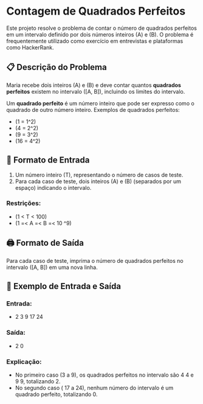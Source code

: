 # Contagem de Quadrados Perfeitos

Este projeto resolve o problema de contar o número de quadrados perfeitos em um intervalo definido por dois números inteiros \(A\) e \(B\). O problema é frequentemente utilizado como exercício em entrevistas e plataformas como HackerRank.

## 📋 Descrição do Problema

Maria recebe dois inteiros \(A\) e \(B\) e deve contar quantos **quadrados perfeitos** existem no intervalo \([A, B]\), incluindo os limites do intervalo.

Um **quadrado perfeito** é um número inteiro que pode ser expresso como o quadrado de outro número inteiro. Exemplos de quadrados perfeitos:
- \(1 = 1^2\)
- \(4 = 2^2\)
- \(9 = 3^2\)
- \(16 = 4^2\)

## 🔢 Formato de Entrada

1. Um número inteiro \(T\), representando o número de casos de teste.
2. Para cada caso de teste, dois inteiros \(A\) e \(B\) (separados por um espaço) indicando o intervalo.

### Restrições:
- \(1 < T < 100\)
- \(1 =< A =< B =< 10 ^9)

## 🖨️ Formato de Saída

Para cada caso de teste, imprima o número de quadrados perfeitos no intervalo \([A, B]\) em uma nova linha.

## 🧮 Exemplo de Entrada e Saída

### Entrada:
- 2 3 9 17 24


### Saída:
- 2 0

### Explicação:
- No primeiro caso (3  a 9), os quadrados perfeitos no intervalo são 4  4 e  9  9, totalizando 2.
- No segundo caso ( 17 a 24), nenhum número do intervalo é um quadrado perfeito, totalizando 0.